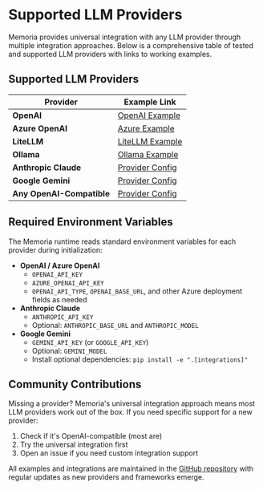 # Supported LLM Providers

Memoria provides universal integration with any LLM provider through multiple integration approaches. Below is a comprehensive table of tested and supported LLM providers with links to working examples.

## Supported LLM Providers

| Provider | Example Link |
|----------|--------------|
| **OpenAI** | [OpenAI Example](https://github.com/Founder-ArcaFutura/Memoria/tree/main/examples/supported_llms/openai_example.py) |
| **Azure OpenAI** | [Azure Example](https://github.com/Founder-ArcaFutura/Memoria/tree/main/examples/supported_llms/azure_example.py) |
| **LiteLLM** | [LiteLLM Example](https://github.com/Founder-ArcaFutura/Memoria/tree/main/examples/supported_llms/litellm_example.py) |
| **Ollama** | [Ollama Example](https://github.com/Founder-ArcaFutura/Memoria/tree/main/examples/supported_llms/ollama_example.py) |
| **Anthropic Claude** | [Provider Config](https://github.com/Founder-ArcaFutura/Memoria/tree/main/memoria/core/providers.py) |
| **Google Gemini** | [Provider Config](https://github.com/Founder-ArcaFutura/Memoria/tree/main/memoria/core/providers.py) |
| **Any OpenAI-Compatible** | [Provider Config](https://github.com/Founder-ArcaFutura/Memoria/tree/main/memoria/core/providers.py) |

## Required Environment Variables

The Memoria runtime reads standard environment variables for each provider during
initialization:

- **OpenAI / Azure OpenAI**
  - `OPENAI_API_KEY`
  - `AZURE_OPENAI_API_KEY`
  - `OPENAI_API_TYPE`, `OPENAI_BASE_URL`, and other Azure deployment fields as needed
- **Anthropic Claude**
  - `ANTHROPIC_API_KEY`
  - Optional: `ANTHROPIC_BASE_URL` and `ANTHROPIC_MODEL`
- **Google Gemini**
  - `GEMINI_API_KEY` (or `GOOGLE_API_KEY`)
  - Optional: `GEMINI_MODEL`
  - Install optional dependencies: `pip install -e ".[integrations]"`

## Community Contributions

Missing a provider? Memoria's universal integration approach means most LLM providers work out of the box. If you need specific support for a new provider:

1. Check if it's OpenAI-compatible (most are)
2. Try the universal integration first
3. Open an issue if you need custom integration support

All examples and integrations are maintained in the [GitHub repository](https://github.com/Founder-ArcaFutura/Memoria) with regular updates as new providers and frameworks emerge.
